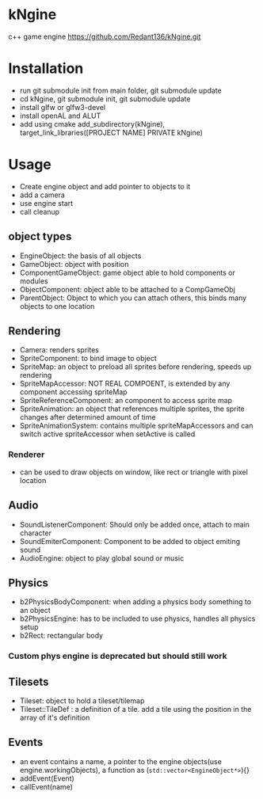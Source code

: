 # kNgine
c++ game engine
https://github.com/Redant136/kNgine.git

# Installation

- run git submodule init from main folder, git submodule update
- cd kNgine, git submodule init, git submodule update
- install glfw or glfw3-devel
- install openAL and ALUT
- add using cmake add_subdirectory(kNgine), target_link_libraries([PROJECT NAME] PRIVATE kNgine)


# Usage

- Create engine object and add pointer to objects to it
- add a camera
- use engine start
- call cleanup

## object types
- EngineObject: the basis of all objects
- GameObject: object with position
- ComponentGameObject: game object able to hold components or modules
- ObjectComponent: object able to be attached to a CompGameObj
- ParentObject: Object to which you can attach others, this binds many objects to one location
## Rendering
- Camera: renders sprites
- SpriteComponent: to bind image to object
- SpriteMap: an object to preload all sprites before rendering, speeds up rendering
- SpriteMapAccessor: NOT REAL COMPOENT, is extended by any component accessing spriteMap
- SpriteReferenceComponent: an component to access sprite map
- SpriteAnimation: an object that references multiple sprites, the sprite changes after determined amount of time
- SpriteAnimationSystem: contains multiple spriteMapAccessors and can switch active spriteAccessor when setActive is called
### Renderer
- can be used to draw objects on window, like rect or triangle with pixel location
## Audio
- SoundListenerComponent: Should only be added once, attach to main character
- SoundEmiterComponent: Component to be added to object emiting sound
- AudioEngine: object to play global sound or music
## Physics
- b2PhysicsBodyComponent: when adding a physics body something to an object
- b2PhysicsEngine: has to be included to use physics, handles all physics setup
- b2Rect: rectangular body
### Custom phys engine is deprecated but should still work
## Tilesets
- Tileset: object to hold a tileset/tilemap
- Tileset::TileDef : a definition of a tile. add a tile using the position in the array of it's definition
## Events
- an event contains a name, a pointer to the engine objects(use engine.workingObjects), a function as (``std::vector<EngineObject*>``){}
- addEvent(Event)
- callEvent(name)